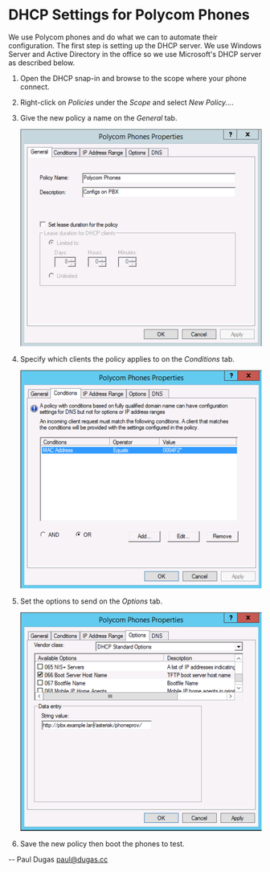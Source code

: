 # DHCP Settings for Polycom Phones

We use Polycom phones and do what we can to automate their configuration.  The
first step is setting up the DHCP server.  We use Windows Server and Active 
Directory in the office so we use Microsoft's DHCP server as described below.

1.  Open the DHCP snap-in and browse to the scope where your phone connect.
2.  Right-click on _Policies_ under the _Scope_ and select _New Policy..._.
3.  Give the new policy a name on the _General_ tab.

    ![DHCP-General][DHCP-General]
4.  Specify which clients the policy applies to on the _Conditions_ tab.

    ![DHCP-Conditions][DHCP-Conditions]
5.  Set the options to send on the _Options_ tab.
   
    ![DHCP-Options][DHCP-Options]
6.  Save the new policy then boot the phones to test.

[DHCP-General]: img/DHCP-General.png "DHCP Policy - General"
[DHCP-Conditions]: img/DHCP-Conditions.png "DHCP Policy - Conditions"
[DHCP-Options]: img/DHCP-Options.png "DHCP Policy - Options"

--
Paul Dugas <paul@dugas.cc>
